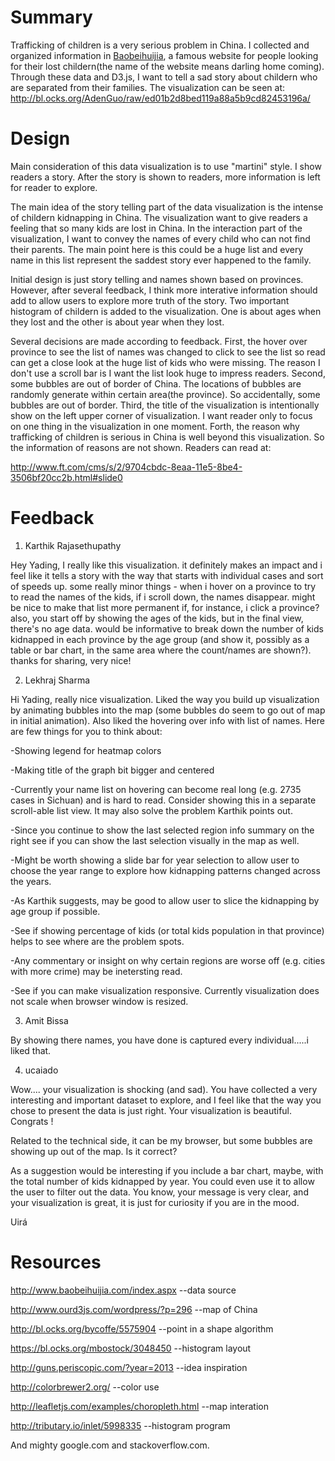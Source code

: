 # Summary


Trafficking of children is a very serious problem in China. I collected and organized information in [Baobeihuijia](http://www.baobeihuijia.com/), a famous website for people looking for their lost childern(the name of the website means darling home coming). Through these data and D3.js, I want to tell a sad story about childern who are separated from their families. The visualization can be seen at:
http://bl.ocks.org/AdenGuo/raw/ed01b2d8bed119a88a5b9cd82453196a/


# Design


Main consideration of this data visualization is to use "martini" style. I show readers a story. After the story is shown to readers, more information is left for reader to explore.


The main idea of the story telling part of the data visualization is the intense of childern kidnapping in China. The visualization want to give readers a feeling that so many kids are lost in China. In the interaction part of the visualization, I want to convey the names of every child who can not find their parents. The main point here is this could be a huge list and every name in this list represent the saddest story ever happened to the family. 


Initial design is just story telling and names shown based on provinces. However, after several feedback, I think more interative information should add to allow users to explore more truth of the story. Two important histogram of childern is added to the visualization. One is about ages when they lost and the other is about year when they lost.


Several decisions are made according to feedback. First, the hover over province to see the list of names was changed to click to see the list so read can get a close look at the huge list of kids who were missing. The reason I don't use a scroll bar is I want the list look huge to impress readers. Second, some bubbles are out of border of China. The locations of bubbles are randomly generate within certain area(the province). So accidentally, some bubbles are out of border. Third, the title of the visualization is intentionally show on the left upper corner of visualization. I want reader only to focus on one thing in the visualization in one moment. Forth, the reason why trafficking of children is serious in China is well beyond this visualization. So the information of reasons are not shown. Readers can read at:


http://www.ft.com/cms/s/2/9704cbdc-8eaa-11e5-8be4-3506bf20cc2b.html#slide0     


# Feedback


1. Karthik Rajasethupathy


Hey Yading, I really like this visualization. it definitely makes an impact and i feel like it tells a story with the way that starts with individual cases and sort of speeds up. some really minor things - when i hover on a province to try to read the names of the kids, if i scroll down, the names disappear. might be nice to make that list more permanent if, for instance, i click a province? also, you start off by showing the ages of the kids, but in the final view, there's no age data. would be informative to break down the number of kids kidnapped in each province by the age group (and show it, possibly as a table or bar chart, in the same area where the count/names are shown?). thanks for sharing, very nice!


2. Lekhraj Sharma


Hi Yading, really nice visualization. Liked the way you build up visualization by animating bubbles into the map (some bubbles do seem to go out of map in initial animation). Also liked the hovering over info with list of names. Here are few things for you to think about:


-Showing legend for heatmap colors


-Making title of the graph bit bigger and centered


-Currently your name list on hovering can become real long (e.g. 2735 cases in Sichuan) and is hard to read. Consider showing this in a separate scroll-able list view. It may also solve the problem Karthik points out.


-Since you continue to show the last selected region info summary on the right see if you can show the last selection visually in the map as well.


-Might be worth showing a slide bar for year selection to allow user to choose the year range to explore how kidnapping patterns changed across the years.


-As Karthik suggests, may be good to allow user to slice the kidnapping by age group if possible.


-See if showing percentage of kids (or total kids population in that province) helps to see where are the problem spots.


-Any commentary or insight on why certain regions are worse off (e.g. cities with more crime) may be inetersting read.


-See if you can make visualization responsive. Currently visualization does not scale when browser window is resized.


3. Amit Bissa


By showing there names, you have done is captured every individual.....i liked that.


4. ucaiado


Wow.... your visualization is shocking (and sad). You have collected a very interesting and important dataset to explore, and I feel like that the way you chose to present the data is just right. Your visualization is beautiful. Congrats !


Related to the technical side, it can be my browser, but some bubbles are showing up out of the map. Is it correct?


As a suggestion would be interesting if you include a bar chart, maybe, with the total number of kids kidnapped by year. You could even use it to allow the user to filter out the data. You know, your message is very clear, and your visualization is great, it is just for curiosity if you are in the mood.


Uirá


# Resources


http://www.baobeihuijia.com/index.aspx --data source


http://www.ourd3js.com/wordpress/?p=296 --map of China


http://bl.ocks.org/bycoffe/5575904 --point in a shape algorithm


https://bl.ocks.org/mbostock/3048450 --histogram layout


http://guns.periscopic.com/?year=2013 --idea inspiration


http://colorbrewer2.org/ --color use 


http://leafletjs.com/examples/choropleth.html --map interation


http://tributary.io/inlet/5998335 --histogram program


And mighty google.com and stackoverflow.com.
